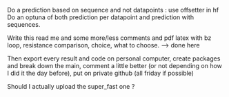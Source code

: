 Do a prediction based on sequence and not datapoints : use offsetter in hf
Do an optuna of both prediction per datapoint and prediction with sequences.

Write this read me and some more/less comments and pdf latex with bz loop, resistance comparison, choice, what to choose. --> done here

Then export every result and code on personal computer, create packages and break down the main, comment a little better (or not depending on how I did it the day before), put on private github (all friday if possible)

Should I actually upload the super_fast one ?
